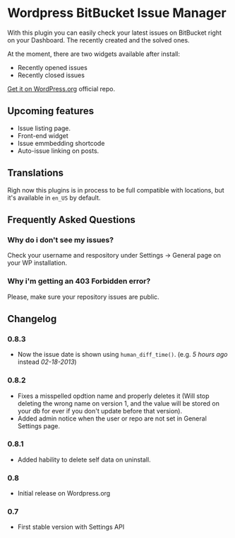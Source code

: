 # Wordpress BitBucket Issue Manager

With this plugin you can easily check your latest issues on BitBucket right on your Dashboard.
The recently created and the solved ones.

At the moment, there are two widgets available after install:

* Recently opened issues
* Recently closed issues

[Get it on WordPress.org](http://goo.gl/VCglW7 "Bitbucket Issue Manager on WordPress.org") official repo.


## Upcoming features

* Issue listing page.
* Front-end widget
* Issue emmbedding shortcode
* Auto-issue linking on posts.


## Translations

Righ now this plugins is in process to be full compatible with locations, but it's available in `en_US` by default.


## Frequently Asked Questions

### Why do i don't see my issues?

Check your username and respository under Settings -> General page on your WP installation.

### Why i'm getting an 403 Forbidden error?

Please, make sure your repository issues are public.


## Changelog

### 0.8.3
* Now the issue date is shown using `human_diff_time()`. (e.g. *5 hours ago* instead *02-18-2013*)

### 0.8.2
* Fixes a misspelled opdtion name and properly deletes it (Will stop deleting the wrong name
on version 1, and the value will be stored on your db for ever if you don't update before
that version).
* Added admin notice when the user or repo are not set in General Settings page.

### 0.8.1
* Added hability to delete self data on uninstall. 

### 0.8
* Initial release on Wordpress.org

### 0.7
* First stable version with Settings API